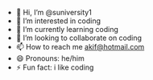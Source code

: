 - 👋 Hi, I’m @suniversity1
- 👀 I’m interested in coding
- 🌱 I’m currently learning coding
- 💞️ I’m looking to collaborate on coding
- 📫 How to reach me akif@hotmail.com
- 😄 Pronouns: he/him
- ⚡ Fun fact: i like coding

<!---
suniversity1/suniversity1 is a ✨ special ✨ repository because its `README.md` (this file) appears on your GitHub profile.
You can click the Preview link to take a look at your changes.
--->

